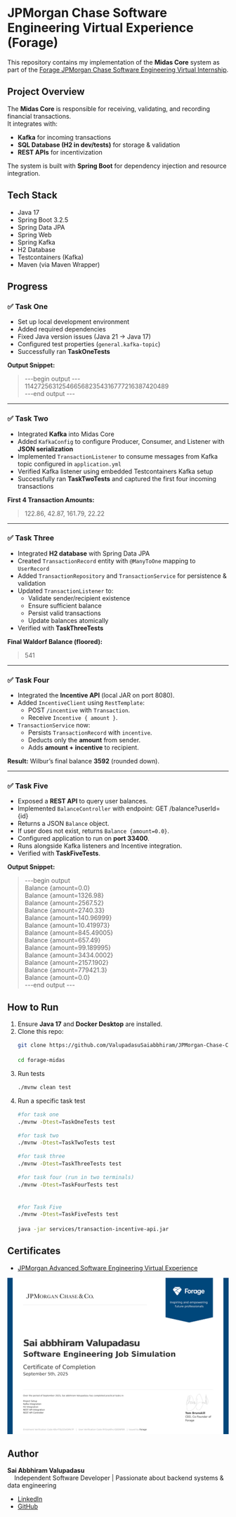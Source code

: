 # JPMorgan Chase Software Engineering Virtual Experience (Forage)

This repository contains my implementation of the **Midas Core** system as part of the [Forage JPMorgan Chase Software Engineering Virtual Internship](https://www.theforage.com/).

## Project Overview
The **Midas Core** is responsible for receiving, validating, and recording financial transactions.  
It integrates with:
- **Kafka** for incoming transactions
- **SQL Database (H2 in dev/tests)** for storage & validation
- **REST APIs** for incentivization

The system is built with **Spring Boot** for dependency injection and resource integration.

## Tech Stack
- Java 17
- Spring Boot 3.2.5
- Spring Data JPA
- Spring Web
- Spring Kafka
- H2 Database
- Testcontainers (Kafka)
- Maven (via Maven Wrapper)

## Progress

### ✅ Task One
- Set up local development environment
- Added required dependencies
- Fixed Java version issues (Java 21 → Java 17)
- Configured test properties (`general.kafka-topic`)
- Successfully ran **TaskOneTests**

**Output Snippet:**
> ---begin output ---  
> 1142725631254665682354316777216387420489  
> ---end output ---

---
### ✅ Task Two
- Integrated **Kafka** into Midas Core
- Added `KafkaConfig` to configure Producer, Consumer, and Listener with **JSON serialization**
- Implemented `TransactionListener` to consume messages from Kafka topic configured in `application.yml`
- Verified Kafka listener using embedded Testcontainers Kafka setup
- Successfully ran **TaskTwoTests** and captured the first four incoming transactions

**First 4 Transaction Amounts:**
> 122.86, 42.87, 161.79, 22.22

---


### ✅ Task Three
- Integrated **H2 database** with Spring Data JPA
- Created `TransactionRecord` entity with `@ManyToOne` mapping to `UserRecord`
- Added `TransactionRepository` and `TransactionService` for persistence & validation
- Updated `TransactionListener` to:
  - Validate sender/recipient existence
  - Ensure sufficient balance
  - Persist valid transactions
  - Update balances atomically
- Verified with **TaskThreeTests**

**Final Waldorf Balance (floored):**
> 541

---

### ✅ Task Four
- Integrated the **Incentive API** (local JAR on port 8080).
- Added `IncentiveClient` using `RestTemplate`:
  - POST `/incentive` with `Transaction`.
  - Receive `Incentive { amount }`.
- `TransactionService` now:
  - Persists `TransactionRecord` with `incentive`.
  - Deducts only the **amount** from sender.
  - Adds **amount + incentive** to recipient.

**Result:** Wilbur’s final balance **3592** (rounded down).

---

### ✅ Task Five
- Exposed a **REST API** to query user balances.
- Implemented `BalanceController` with endpoint: GET /balance?userId={id}
- Returns a JSON `Balance` object.
- If user does not exist, returns `Balance {amount=0.0}`.
- Configured application to run on **port 33400**.
- Runs alongside Kafka listeners and Incentive integration.
- Verified with **TaskFiveTests**.

**Output Snippet:**
> ---begin output  
> Balance {amount=0.0}  
> Balance {amount=1326.98}  
> Balance {amount=2567.52}  
> Balance {amount=2740.33}  
> Balance {amount=140.96999}  
> Balance {amount=10.419973}  
> Balance {amount=845.49005}  
> Balance {amount=657.49}  
> Balance {amount=99.189995}  
> Balance {amount=3434.0002}  
> Balance {amount=2157.1902}  
> Balance {amount=779421.3}  
> Balance {amount=0.0}  
> ---end output ---



## How to Run

1. Ensure **Java 17** and **Docker Desktop** are installed.
2. Clone this repo:
   ```bash
   git clone https://github.com/ValupadasuSaiabbhiram/JPMorgan-Chase-Co-Forage-Midas.git

   cd forage-midas
   ```
3. Run tests
    ```bash
    ./mvnw clean test
    ```
4. Run a specific task test
    ```bash
    #for task one
    ./mvnw -Dtest=TaskOneTests test
    ```
    ```bash
    #for task two
    ./mvnw -Dtest=TaskTwoTests test
    ```
    ```bash
    #for task three
    ./mvnw -Dtest=TaskThreeTests test
    ```
    ```bash
    #for task four (run in two terminals)
    ./mvnw -Dtest=TaskFourTests test

    
    #for Task Five
    ./mvnw -Dtest=TaskFiveTests test

    java -jar services/transaction-incentive-api.jar

## Certificates

- [JPMorgan Advanced Software Engineering Virtual Experience](./certificate/jpmorgan_advanced_software_engineering_job_simulation_completion_certificate.pdf)

 ![JPMorgan Certificate](./certificate/jpmorgan_advanced_software_engineering_certificate.png)

## Author
**Sai Abbhiram Valupadasu**  
&nbsp;&nbsp;&nbsp;&nbsp;Independent Software Developer | Passionate about backend systems & data engineering  
- [LinkedIn](https://www.linkedin.com/in/sai-abbhiram-valupadasu)  
- [GitHub](https://github.com/SaiAbbhiramValupadasu)